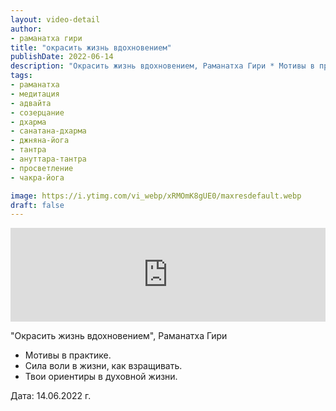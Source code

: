 ```yaml
---
layout: video-detail
author:
- раманатха гири
title: "окрасить жизнь вдохновением"
publishDate: 2022-06-14
description: "Окрасить жизнь вдохновением, Раманатха Гири * Мотивы в практике. * Сила воли в жизни, как взращивать. * Твои ориентиры в духовной жизни.   Дата  14.06.2022 г."
tags: 
- раманатха
- медитация
- адвайта
- созерцание
- дхарма
- санатана-дхарма
- джняна-йога
- тантра
- ануттара-тантра
- просветление
- чакра-йога

image: https://i.ytimg.com/vi_webp/xRMOmK8gUE0/maxresdefault.webp
draft: false
---
```


<iframe width="100%" src="https://www.youtube.com/embed/xRMOmK8gUE0" frameborder="0" allowfullscreen=""></iframe> 

 "Окрасить жизнь вдохновением", Раманатха Гири

* Мотивы в практике.
* Сила воли в жизни, как взращивать.
* Твои ориентиры в духовной жизни.

  
 Дата: 14.06.2022 г.

  

 
